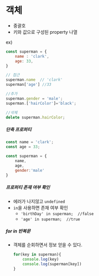 # 객체

* 중괄호
* 키와 값으로 구성된 property 나열

ex) 

``` javascript
const superman = {
    name : 'clark',
    age: 33,
}

// 접근
superman.name  // 'clark'
superman['age'] //33

//추가
superman.gender = 'male';
superman.['hairColor']='black';

//삭제
delete superman.hairColor;
```



##### 단축 프로퍼티

``` javascript
const name = 'clark';
const age = 33;

const superman = {
    name,
    age,
    gender:'male'
}
```



##### 프로퍼티 존재 여부 확인

* 에러가 나지않고 `undefined`
* `in`을 사용하면 존재 여부 확인
  * `'birthDay' in superman;  //false`
  * `'age' in superman;  //true`



##### for in  반복문

* 객체를 순회하면서 정보 얻을 수 있다.

  ``` javascript
  for(key in superman){
      console.log(key)
      console.log(superman[key])
  }
  ```

  